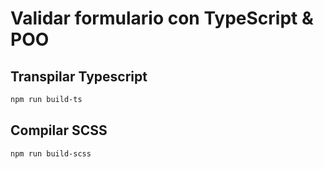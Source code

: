 # Validar formulario con TypeScript & POO

## Transpilar Typescript

```bash
npm run build-ts
```

## Compilar SCSS

```bash
npm run build-scss
```
